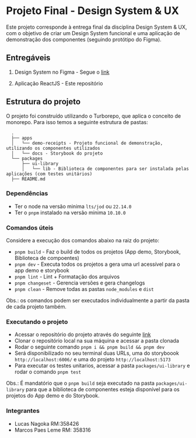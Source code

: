 # Projeto Final - Design System & UX

Este projeto corresponde à entrega final da disciplina Design System & UX, com o objetivo de criar um Design System funcional e uma aplicação de demonstração dos componentes (seguindo protótipo do Figma).

## Entregáveis
1. Design System no Figma - Segue o [link](https://www.figma.com/design/2AP52lIAU4ZBeMJMt77Clg/Fiap---Design-System?node-id=0-1&t=9BcuLXedduwEAqLE-1)

2. Aplicação ReactJS - Este repositório

## Estrutura do projeto

O projeto foi construído utilizando o Turborepo, que aplica o conceito de monorepo. Para isso temos a seguinte estrutura de pastas:

```shell
  .
  ├── apps
  │   └── demo-receipts - Projeto funcional de demonstração, utilizando os componentes utilizados
  │   └── docs - Storybook do projeto
  └── packages
      ├── ui-library
      │   └── lib - Biblioteca de componentes para ser instalada pelas aplicações (com testes unitários)
  ├── README.md
```

### Dependências
- Ter o node na versão minima `lts/jod` ou `22.14.0`
- Ter o `pnpm` instalado na versão minima `10.10.0`

### Comandos úteis

Considere a execução dos comandos abaixo na raiz do projeto:
- `pnpm build` - Faz o build de todos os projetos (App demo, Storybook, Biblioteca de compoentes)
- `pnpm dev` - Executa todos os projetos a gera uma url acessível para o app demo e storybook
- `pnpm lint` - Lint + Formatação dos arquivos
- `pnpm changeset` - Gerencia versões e gera changelogs 
- `pnpm clean` - Remove todas as pastas `node_modules` e `dist`

Obs.: os comandos podem ser executados individualmente a partir da pasta de cada projeto também.

### Executando o projeto

- Acessar o repositório do projeto através do seguinte [link](https://github.com/lucasnagaoka/fiap-design-system-ux)
- Clonar o repositório local na sua máquina e acessar a pasta clonada
- Rodar o seguinte comando `pnpm i && pnpm build && pnpm dev`
- Será disponibilizado no seu terminal duas URLs, uma do storyboook `http://localhost:6006/` e uma do projeto `http://localhost:5173`
- Para executar os testes unitarios, acessar a pasta `packages/ui-library` e rodar o comando `pnpm test`

Obs.: É mandatório que o `pnpm build` seja executado na pasta `packages/ui-library` para que a biblioteca de componentes esteja disponível para os projetos do App demo e do Storybook.

### Integrantes
- Lucas Nagoka RM:358426 
- Marcos Paes Leme RM: 358316